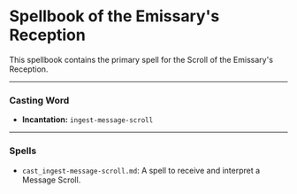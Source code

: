 # Spellbook of the Emissary's Reception

This spellbook contains the primary spell for the Scroll of the Emissary's Reception.

---

### Casting Word
- **Incantation:** `ingest-message-scroll`

---

### Spells
- `cast_ingest-message-scroll.md`: A spell to receive and interpret a Message Scroll.
